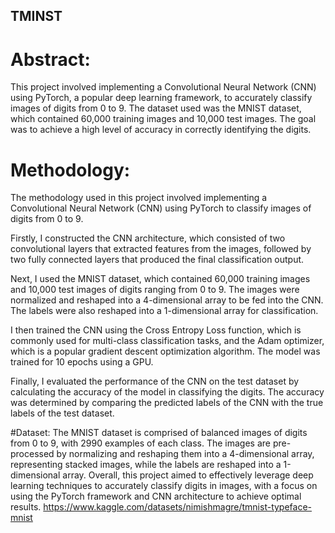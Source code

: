 ## TMINST
# Abstract:
This project involved implementing a Convolutional Neural Network (CNN) using PyTorch, a popular deep learning framework, to accurately classify images of digits from 0 to 9. The dataset used was the MNIST dataset, which contained 60,000 training images and 10,000 test images. The goal was to achieve a high level of accuracy in correctly identifying the digits.

# Methodology:
The methodology used in this project involved implementing a Convolutional Neural Network (CNN) using PyTorch to classify images of digits from 0 to 9.

Firstly, I constructed the CNN architecture, which consisted of two convolutional layers that extracted features from the images, followed by two fully connected layers that produced the final classification output.

Next, I used the MNIST dataset, which contained 60,000 training images and 10,000 test images of digits ranging from 0 to 9. The images were normalized and reshaped into a 4-dimensional array to be fed into the CNN. The labels were also reshaped into a 1-dimensional array for classification.

I then trained the CNN using the Cross Entropy Loss function, which is commonly used for multi-class classification tasks, and the Adam optimizer, which is a popular gradient descent optimization algorithm. The model was trained for 10 epochs using a GPU.

Finally, I evaluated the performance of the CNN on the test dataset by calculating the accuracy of the model in classifying the digits. The accuracy was determined by comparing the predicted labels of the CNN with the true labels of the test dataset.

#Dataset:
The MNIST dataset is comprised of balanced images of digits from 0 to 9, with 2990 examples of each class. The images are pre-processed by normalizing and reshaping them into a 4-dimensional array, representing stacked images, while the labels are reshaped into a 1-dimensional array. Overall, this project aimed to effectively leverage deep learning techniques to accurately classify digits in images, with a focus on using the PyTorch framework and CNN architecture to achieve optimal results. https://www.kaggle.com/datasets/nimishmagre/tmnist-typeface-mnist
